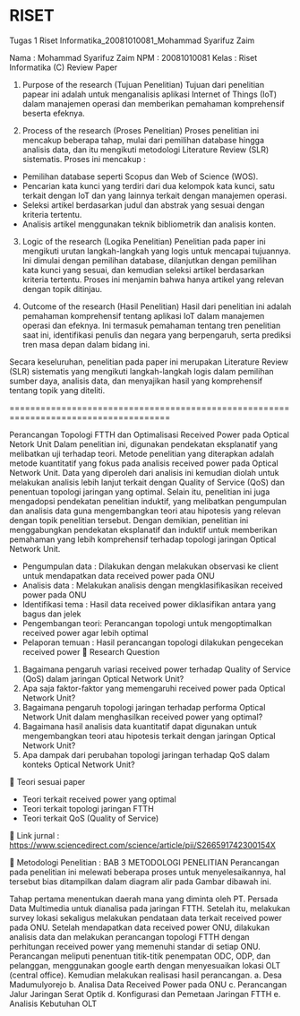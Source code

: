 # RISET
Tugas 1 Riset Informatika_20081010081_Mohammad Syarifuz Zaim

Nama	: Mohammad Syarifuz Zaim
NPM	: 20081010081
Kelas	: Riset Informatika (C)
Review Paper 
1.	Purpose of the research (Tujuan Penelitian)
Tujuan dari penelitian papear ini adalah untuk menganalisis aplikasi Internet of Things (IoT) dalam manajemen operasi dan memberikan pemahaman komprehensif beserta efeknya.

2.	Process of the research (Proses Penelitian)
Proses penelitian ini mencakup beberapa tahap, mulai dari pemilihan database hingga analisis data, dan itu mengikuti metodologi Literature Review (SLR) sistematis. Proses ini mencakup : 
-	Pemilihan database seperti Scopus dan Web of Science (WOS).
-	Pencarian kata kunci yang terdiri dari dua kelompok kata kunci, satu terkait dengan IoT dan yang lainnya terkait dengan manajemen operasi.
-	Seleksi artikel berdasarkan judul dan abstrak yang sesuai dengan kriteria tertentu.
-	Analisis artikel menggunakan teknik bibliometrik dan analisis konten.

3.	Logic of the research (Logika Penelitian)
Penelitian pada paper ini mengikuti urutan langkah-langkah yang logis untuk mencapai tujuannya. Ini dimulai dengan pemilihan database, dilanjutkan dengan pemilihan kata kunci yang sesuai, dan kemudian seleksi artikel berdasarkan kriteria tertentu. Proses ini menjamin bahwa hanya artikel yang relevan dengan topik ditinjau. 

4.	Outcome of the research (Hasil Penelitian)
Hasil dari penelitian ini adalah pemahaman komprehensif tentang aplikasi IoT dalam manajemen operasi dan efeknya. Ini termasuk pemahaman tentang tren penelitian saat ini, identifikasi penulis dan negara yang berpengaruh, serta prediksi tren masa depan dalam bidang ini.

Secara keseluruhan, penelitian pada paper ini merupakan Literature Review (SLR) sistematis yang mengikuti langkah-langkah logis dalam pemilihan sumber daya, analisis data, dan menyajikan hasil yang komprehensif tentang topik yang diteliti.
 

=====================================================================================

Perancangan Topologi FTTH dan Optimalisasi Received Power pada Optical Netork Unit
Dalam penelitian ini, digunakan pendekatan eksplanatif yang melibatkan uji terhadap teori. Metode penelitian yang diterapkan adalah metode kuantitatif yang fokus pada analisis received power pada Optical Network Unit. Data yang diperoleh dari analisis ini kemudian diolah untuk melakukan analisis lebih lanjut terkait dengan Quality of Service (QoS) dan penentuan topologi jaringan yang optimal. Selain itu, penelitian ini juga mengadopsi pendekatan penelitian induktif, yang melibatkan pengumpulan dan analisis data guna mengembangkan teori atau hipotesis yang relevan dengan topik penelitian tersebut. Dengan demikian, penelitian ini menggabungkan pendekatan eksplanatif dan induktif untuk memberikan pemahaman yang lebih komprehensif terhadap topologi jaringan Optical Network Unit.
-	Pengumpulan data  : Dilakukan dengan melakukan observasi ke client untuk 
  mendapatkan data received power pada ONU
-	Analisis data	    : Melakukan analisis dengan mengklasifikasikan received 
  power pada ONU
-	Identifikasi tema	: Hasil data received power diklasifikan antara yang bagus 
  dan jelek  
-	Pengembangan teori: Perancangan topologi untuk mengoptimalkan received 
  power agar lebih optimal
-	Pelaporan temuan 	: Hasil perancangan topologi dilakukan pengecekan 
  received power
	Research Question
1.	Bagaimana pengaruh variasi received power terhadap Quality of Service (QoS) dalam jaringan Optical Network Unit?
2.	Apa saja faktor-faktor yang memengaruhi received power pada Optical Network Unit?
3.	Bagaimana pengaruh topologi jaringan terhadap performa Optical Network Unit dalam menghasilkan received power yang optimal?
4.	Bagaimana hasil analisis data kuantitatif dapat digunakan untuk mengembangkan teori atau hipotesis terkait dengan jaringan Optical Network Unit?
5.	Apa dampak dari perubahan topologi jaringan terhadap QoS dalam konteks Optical Network Unit?

	Teori sesuai paper
-	Teori terkait received power yang optimal
-	Teori terkait topologi jaringan FTTH
-	Teori terkait QoS (Quality of Service)

	Link jurnal :
https://www.sciencedirect.com/science/article/pii/S266591742300154X

	Metodologi Penelitian :
BAB 3
METODOLOGI PENELITIAN
Perancangan pada penelitian ini melewati beberapa proses untuk menyelesaikannya, hal tersebut bias ditampilkan dalam diagram alir pada Gambar dibawah ini. 

Tahap pertama menentukan daerah mana yang diminta oleh PT. Persada Data Multimedia untuk dianalisa pada jaringan FTTH. Setelah itu, melakukan survey lokasi sekaligus melakukan pendataan data terkait received power pada ONU. Setelah mendapatkan data received power ONU, dilakukan analisis data dan melakukan perancangan topologi FTTH dengan perhitungan received power yang memenuhi standar di setiap ONU. Perancangan meliputi penentuan titik-titik penempatan ODC, ODP, dan pelanggan, menggunakan google earth dengan menyesuaikan lokasi OLT (central office). Kemudian melakukan realisasi hasil perancangan.
a.	Desa Madumulyorejo
b.	Analisa Data Received Power pada ONU
c.	Perancangan Jalur Jaringan Serat Optik
d.	Konfigurasi dan Pemetaan Jaringan FTTH
e.	Analisis Kebutuhan OLT  

